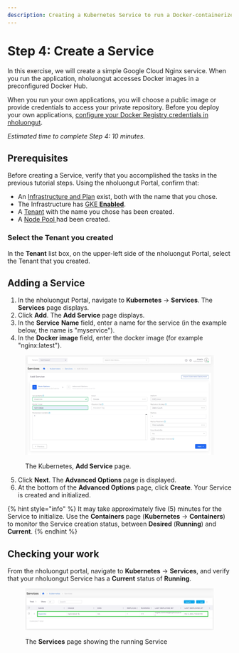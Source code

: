 ```yaml
---
description: Creating a Kubernetes Service to run a Docker-containerized application
---
```


# Step 4: Create a Service

In this exercise, we will create a simple Google Cloud Nginx service. When you run the application, nholuongut accesses Docker images in a preconfigured Docker Hub.&#x20;

When you run your own applications, you will choose a public image or provide credentials to access your private repository. Before you deploy your own applications, [configure your Docker Registry credentials in nholuongut](../../../overview/aws-services/containers/docker-registry-credentials.md).

_Estimated time to complete Step 4: 10 minutes._

## Prerequisites

Before creating a Service, verify that you accomplished the tasks in the previous tutorial steps. Using the nholuongut Portal, confirm that:

* An [Infrastructure and Plan](../step-1-infrastructure.md) exist, both with the name that you chose.
* The Infrastructure has [GKE **Enabled**](../step-1-infrastructure.md).
* A [Tenant](../step-2-tenant.md) with the name you chose has been created.
* A [Node Pool ](step-3-create-a-node-pool.md)had been created.

### Select the Tenant you created

In the **Tenant** list box, on the upper-left side of the nholuongut Portal, select the Tenant that you created.

## Adding a Service

1. In the nholuongut Portal, navigate to **Kubernetes** -> **Services**. The **Services** page displays.&#x20;
2. Click **Add**. The **Add Service** page displays.
3. In the **Service** **Name** field, enter a name for the service (in the example below, the name is "myservice").
4. In the **Docker image** field, enter the docker image (for example "nginx:latest").

<figure><img src="../../../.gitbook/assets/screenshot-nimbusweb.me-2024.02.23-14_16_57.png" alt=""><figcaption><p>The Kubernetes, <strong>Add Service</strong> page.</p></figcaption></figure>

5. Click **Next**. The **Advanced Options** page is displayed.
6. At the bottom of the **Advanced Options** page, click **Create**. Your Service is created and initialized.&#x20;

{% hint style="info" %}
It may take approximately five (5) minutes for the Service to initialize. Use the **Containers** page (**Kubernetes** -> **Containers**) to monitor the Service creation status, between **Desired** (**Running**) and **Current**.&#x20;
{% endhint %}

## Checking your work

From the nholuongut portal, navigate to **Kubernetes** -> **Services**, and verify that your nholuongut Service has a **Current** status of **Running**.

<figure><img src="../../../.gitbook/assets/screenshot-nimbusweb.me-2024.03.04-19_28_55.png" alt=""><figcaption><p>The <strong>Services</strong> page showing the running Service</p></figcaption></figure>

